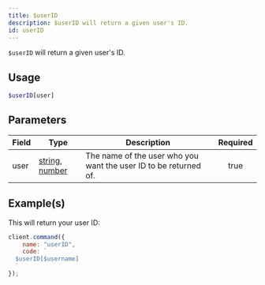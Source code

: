 ```yaml
---
title: $userID
description: $userID will return a given user's ID.
id: userID
---
```


`$userID` will return a given user's ID.

## Usage

```php
$userID[user]
```

## Parameters

| Field | Type                                                                                                                                                                                                 | Description                                                      | Required |
| ----- | ---------------------------------------------------------------------------------------------------------------------------------------------------------------------------------------------------- | ---------------------------------------------------------------- | :------: |
| user  | [string](https://developer.mozilla.org/en-US/docs/Web/JavaScript/Reference/Global_Objects/String), [number](https://developer.mozilla.org/en-US/docs/Web/JavaScript/Reference/Global_Objects/Number) | The name of the user who you want the user ID to be returned of. |   true   |

## Example(s)

This will return your user ID:

```javascript
client.command({
    name: "userID",
    code: `
  $userID[$username]
  `
});
```

